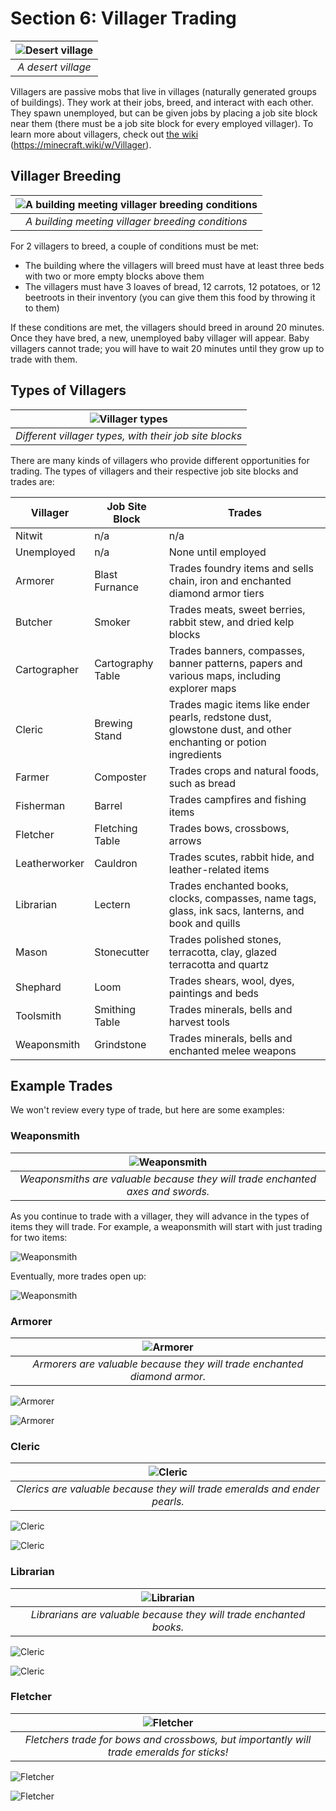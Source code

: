 # Section 6: Villager Trading

| ![Desert village](images/desert-village.png) |
|:--:|
| *A desert village* |

Villagers are passive mobs that live in villages (naturally generated groups of buildings). They work at their jobs, breed, and interact with each other. They spawn unemployed, but can be given jobs by placing a job site block near them (there must be a job site block for every employed villager). To learn more about villagers, check out [the wiki](https://minecraft.wiki/w/Villager) (https://minecraft.wiki/w/Villager).

## Villager Breeding

| ![A building meeting villager breeding conditions](images/breeding-conditions.png) |
|:--:|
| *A building meeting villager breeding conditions* |

For 2 villagers to breed, a couple of conditions must be met:
* The building where the villagers will breed must have at least three beds with two or more empty blocks above them
* The villagers must have 3 loaves of bread, 12 carrots, 12 potatoes, or 12 beetroots in their inventory (you can give them this food by throwing it to them)

If these conditions are met, the villagers should breed in around 20 minutes. Once they have bred, a new, unemployed baby villager will appear. Baby villagers cannot trade; you will have to wait 20 minutes until they grow up to trade with them.

## Types of Villagers

| ![Villager types](images/trading-1.png) |
|:--:|
| *Different villager types, with their job site blocks* |

There are many kinds of villagers who provide different opportunities for trading. The types of villagers and their respective job site blocks and trades are:

| Villager    | Job Site Block   | Trades |
| ----------- | ---------------- | ---- |
|Nitwit       | n/a              | n/a |
|Unemployed   | n/a              | None until employed |
|Armorer      | Blast Furnance   | Trades foundry items and sells chain, iron and enchanted diamond armor tiers|
|Butcher      | Smoker           | Trades meats, sweet berries, rabbit stew, and dried kelp blocks |
|Cartographer | Cartography Table| Trades banners, compasses, banner patterns, papers and various maps, including explorer maps|
|Cleric       | Brewing Stand    | Trades magic items like ender pearls, redstone dust, glowstone dust, and other enchanting or potion ingredients|
|Farmer       | Composter        | Trades crops and natural foods, such as bread|
|Fisherman    | Barrel           | Trades campfires and fishing items|
|Fletcher     | Fletching Table  | Trades bows, crossbows, arrows|
|Leatherworker| Cauldron         | Trades scutes, rabbit hide, and leather-related items|
|Librarian    | Lectern          | Trades enchanted books, clocks, compasses, name tags, glass, ink sacs, lanterns, and book and quills|
|Mason        | Stonecutter      | Trades polished stones, terracotta, clay, glazed terracotta and quartz|
|Shephard     | Loom             | Trades shears, wool, dyes, paintings and beds|
|Toolsmith    | Smithing Table   | Trades minerals, bells and harvest tools|
|Weaponsmith  | Grindstone       | Trades minerals, bells and enchanted melee weapons|

## Example Trades

We won't review every type of trade, but here are some examples:

### Weaponsmith

| ![Weaponsmith](images/Plains_Weaponsmith.png) |
|:--:|
| *Weaponsmiths are valuable because they will trade enchanted axes and swords.* |

As you continue to trade with a villager, they will advance in the types of items they will trade. For example, a weaponsmith will start with just trading for two items:

![Weaponsmith](images/trading-weaponsmith-0.png)

Eventually, more trades open up:

![Weaponsmith](images/trading-weaponsmith-1.png)

### Armorer

| ![Armorer](images/Plains_Armorer.png) |
|:--:|
| *Armorers are valuable because they will trade enchanted diamond armor.* |

![Armorer](images/trading-armorer-0.png)

![Armorer](images/trading-armorer-1.png)

### Cleric

| ![Cleric](images/Plains_Cleric.png) |
|:--:|
| *Clerics are valuable because they will trade emeralds and ender pearls.* |

![Cleric](images/trading-cleric-0.png)

![Cleric](images/trading-cleric-1.png)

### Librarian

| ![Librarian](images/Plains_Librarian.png) |
|:--:|
| *Librarians are valuable because they will trade enchanted books.* |

![Cleric](images/trading-librarian-0.png)

![Cleric](images/trading-librarian-1.png)

### Fletcher

| ![Fletcher](images/Plains_Fletcher.png) |
|:--:|
| *Fletchers trade for bows and crossbows, but importantly will trade emeralds for sticks!* |

![Fletcher](images/trading-fletcher-0.png)

![Fletcher](images/trading-fletcher-1.png)
